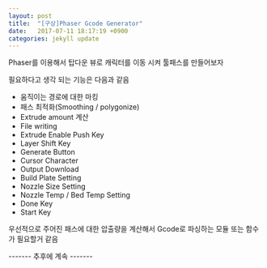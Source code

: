 ```yaml
---
layout: post
title:  "[구상]Phaser Gcode Generator"
date:   2017-07-11 18:17:19 +0900
categories: jekyll update
---
```


Phaser를 이용해서 탑다운 뷰로 캐릭터를 이동 시켜 툴패스를 만들어보자

필요하다고 생각 되는 기능은 다음과 같음
- 움직이는 경로에 대한 마킹
- 패스 최적화(Smoothing / polygonize)
- Extrude amount 계산
- File writing
- Extrude Enable Push Key
- Layer Shift Key
- Generate Button
- Cursor Character
- Output Download
- Build Plate Setting
- Nozzle Size Setting
- Nozzle Temp / Bed Temp Setting
- Done Key
- Start Key

우선적으로 주어진 패스에 대한 압출량을 계산해서 Gcode로 파싱하는 모듈 또는 함수가 필요할거 같음

------- 추후에 계속 -------

